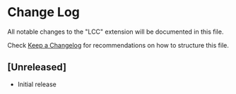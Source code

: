 # Change Log

All notable changes to the "LCC" extension will be documented in this file.

Check [Keep a Changelog](http://keepachangelog.com/) for recommendations on how to structure this file.

## [Unreleased]

- Initial release